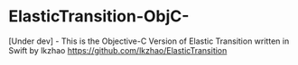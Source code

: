 # ElasticTransition-ObjC-
[Under dev] - This is the Objective-C Version of Elastic Transition written in Swift by lkzhao https://github.com/lkzhao/ElasticTransition
